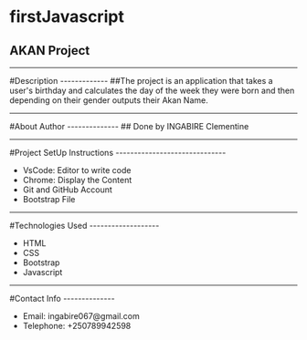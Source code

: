 # firstJavascript

## AKAN Project
<hr>
#Description
-------------
##The project is an application that takes a user's birthday and calculates the day of the week they were born and then depending on their gender outputs their Akan Name. 
<hr>
#About Author
--------------
## Done by INGABIRE Clementine
<hr>
#Project SetUp Instructions
------------------------------
<ul>
  <li>VsCode: Editor to write code</li>
  <li>Chrome: Display the Content</li>
  <li>Git and GitHub Account</li>
  <li>Bootstrap File</li>
  
</ul>
<hr>
#Technologies Used
-------------------
<ul>
  <li>HTML</li>
  <li>CSS</li>
  <li>Bootstrap</li>
  <li>Javascript</li>
  
</ul>
<hr>
#Contact Info
--------------
<ul>
  <li>Email: ingabire067@gmail.com</li>
  <li>Telephone: +250789942598</li>
  
</ul>
